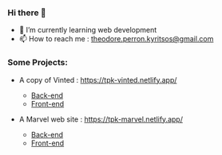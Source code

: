 ### Hi there 👋

- 🌱 I’m currently learning web development
- 📫 How to reach me : theodore.perron.kyritsos@gmail.com


### Some Projects:

- A copy of Vinted : https://tpk-vinted.netlify.app/
  - [Back-end](https://github.com/theodorepk/vinted-back)
  - [Front-end](https://github.com/theodorepk/vinted-front)

- A Marvel web site : https://tpk-marvel.netlify.app/
  -  [Back-end](https://github.com/theodorepk/marvel_back-end)
  -  [Front-end](https://github.com/theodorepk/marvel_front-end)

<!--
**theodorepk/theodorepk** is a ✨ _special_ ✨ repository because its `README.md` (this file) appears on your GitHub profile.

Here are some ideas to get you started:
-->
